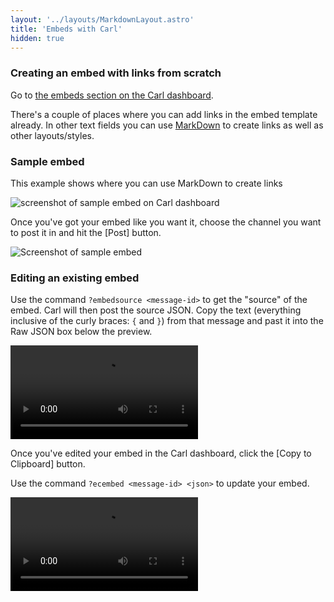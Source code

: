 ```yaml
---
layout: '../layouts/MarkdownLayout.astro'
title: 'Embeds with Carl'
hidden: true
---
```


### Creating an embed with links from scratch

Go to <a href="https://carl.gg/dashboard/527260303386214418/embeds" target="_blank" rel="noreferrer">the embeds section on the Carl dashboard</a>.

There's a couple of places where you can add links in the embed template already. In other text fields you can use <a href="https://www.markdownguide.org/tools/discord/" target="_blank" rel="noreferrer">MarkDown</a> to create links as well as other layouts/styles.

### Sample embed

This example shows where you can use MarkDown to create links

<img src="/embeds-with-carl/EmbedSample.png" loading="lazy" alt="screenshot of sample embed on Carl dashboard">

Once you've got your embed like you want it, choose the channel you want to post it in and hit the [Post] button.

<img src="/embeds-with-carl/embed.png" loading="lazy" alt="Screenshot of sample embed">

### Editing an existing embed

Use the command `?embedsource <message-id>` to get the "source" of the embed. Carl will then post the source JSON. Copy the text (everything inclusive of the curly braces: `{` and `}`) from that message and past it into the Raw JSON box below the preview.

<video controls src="/embeds-with-carl/embedsource.mov" preload="metadata"></video>

Once you've edited your embed in the Carl dashboard, click the [Copy to Clipboard] button.

Use the command `?ecembed <message-id> <json>` to update your embed.

<video controls src="/embeds-with-carl/ecembed.mov" preload="metadata"></video>
